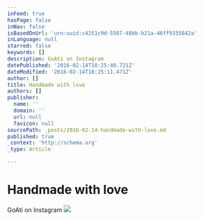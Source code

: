 ```yaml
---
inFeed: true
hasPage: false
inNav: false
isBasedOnUrl: 'urn:uuid:c4251c9d-5587-48bb-b21a-46ff9335842a'
inLanguage: null
starred: false
keywords: []
description: GoAti on Instagram
datePublished: '2016-02-14T18:25:40.721Z'
dateModified: '2016-02-14T18:25:11.471Z'
author: []
title: Handmade with love
authors: []
publisher:
  name: ''
  domain: ''
  url: null
  favicon: null
sourcePath: _posts/2016-02-14-handmade-with-love.md
published: true
_context: 'http://schema.org'
_type: Article

---
```

# Handmade with love

GoAti on Instagram
![](https://s3-us-west-2.amazonaws.com/the-grid-img/p/46835c3d5b7eac04ad83624bde4eb62cafe7aeea.jpg)